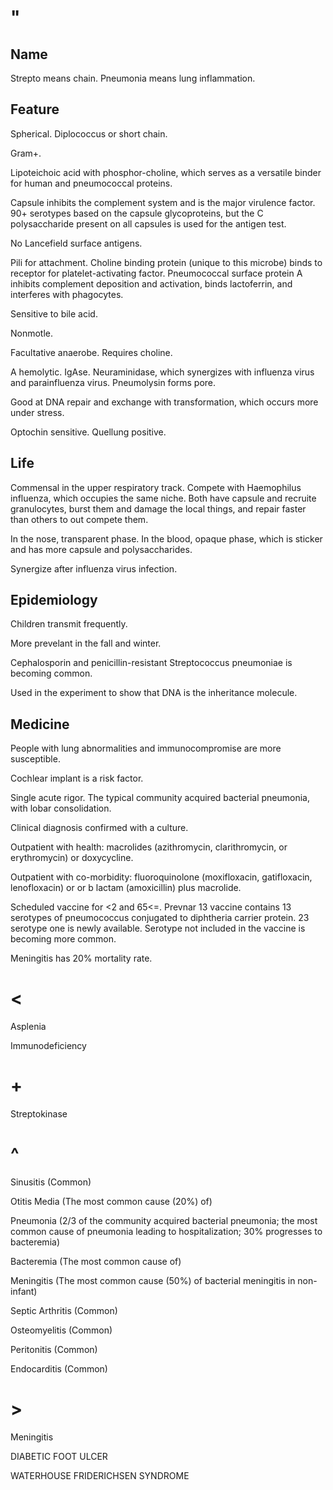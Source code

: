 # "

## Name

Strepto means chain.
Pneumonia means lung inflammation.

## Feature

Spherical.
Diplococcus or short chain.

Gram+.

Lipoteichoic acid with phosphor-choline, which serves as a versatile binder for human and pneumococcal proteins.

Capsule inhibits the complement system and is the major virulence factor.
90+ serotypes based on the capsule glycoproteins, but the C polysaccharide present on all capsules is used for the antigen test.

No Lancefield surface antigens.

Pili for attachment.
Choline binding protein (unique to this microbe) binds to receptor for platelet-activating factor.
Pneumococcal surface protein A inhibits complement deposition and activation, binds lactoferrin, and interferes with phagocytes.

Sensitive to bile acid.

Nonmotle.

Facultative anaerobe.
Requires choline.

A hemolytic.
IgAse.
Neuraminidase, which synergizes with influenza virus and parainfluenza virus.
Pneumolysin forms pore.

Good at DNA repair and exchange with transformation, which occurs more under stress.

Optochin sensitive.
Quellung positive.

## Life

Commensal in the upper respiratory track.
Compete with Haemophilus influenza, which occupies the same niche.
Both have capsule and recruite granulocytes, burst them and damage the local things, and repair faster than others to out compete them.

In the nose, transparent phase.
In the blood, opaque phase, which is sticker and has more capsule and polysaccharides.

Synergize after influenza virus infection.

## Epidemiology

Children transmit frequently.

More prevelant in the fall and winter.

Cephalosporin and penicillin-resistant Streptococcus pneumoniae is becoming common.

Used in the experiment to show that DNA is the inheritance molecule.

## Medicine

People with lung abnormalities and immunocompromise are more susceptible.

Cochlear implant is a risk factor.

Single acute rigor.
The typical community acquired bacterial pneumonia, with lobar consolidation.

Clinical diagnosis confirmed with a culture.

Outpatient with health: macrolides (azithromycin, clarithromycin, or erythromycin) or doxycycline.

Outpatient with co-morbidity: fluoroquinolone (moxifloxacin, gatifloxacin, lenofloxacin) or or b lactam (amoxicillin) plus macrolide.

Scheduled vaccine for <2 and 65<=.
Prevnar 13 vaccine contains 13 serotypes of pneumococcus conjugated to diphtheria carrier protein.
23 serotype one is newly available.
Serotype not included in the vaccine is becoming more common.

Meningitis has 20% mortality rate.

# <

Asplenia

Immunodeficiency

# +

Streptokinase

# ^

Sinusitis
(Common)

Otitis Media
(The most common cause (20%) of)

Pneumonia
(2/3 of the community acquired bacterial pneumonia; the most common cause of pneumonia leading to hospitalization; 30% progresses to bacteremia)

Bacteremia
(The most common cause of)

Meningitis
(The most common cause (50%) of bacterial meningitis in non-infant)

Septic Arthritis
(Common)

Osteomyelitis
(Common)

Peritonitis
(Common)

Endocarditis
(Common)

# >

Meningitis

DIABETIC FOOT ULCER

WATERHOUSE FRIDERICHSEN SYNDROME
